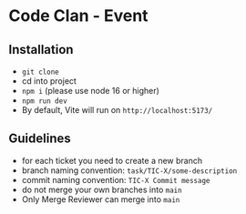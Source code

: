 # Code Clan - Event

## Installation

- `git clone`
- cd into project
- `npm i` (please use node 16 or higher)
- `npm run dev`
- By default, Vite will run on `http://localhost:5173/`

## Guidelines

- for each ticket you need to create a new branch
- branch naming convention: `task/TIC-X/some-description`
- commit naming convention: `TIC-X Commit message`
- do not merge your own branches into `main`
- Only Merge Reviewer can merge into `main`